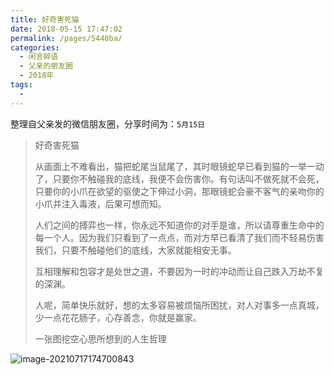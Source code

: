 ```yaml
---
title: 好奇害死猫
date: 2018-05-15 17:47:02
permalink: /pages/5448ba/
categories:
  - 闲言碎语
  - 父亲的朋友圈
  - 2018年
tags:
  - 
---
```

整理自父亲发的微信朋友圈，分享时间为：`5月15日`

> 好奇害死猫
>
> 从画面上不难看出，猫把蛇尾当鼠尾了，其时眼镜蛇早已看到猫的一举一动了，只要你不触碰我的底线，我便不会伤害你。有句话叫不做死就不会死，只要你的小爪在欲望的驱使之下伸过小洞，那眼镜蛇会豪不客气的亲吻你的小爪并注入毒液，后果可想而知。
>
> 人们之间的搏弈也一样，你永远不知道你的对手是谁，所以请尊重生命中的每一个人。因为我们只看到了一点点，而对方早已看清了我们而不轻易伤害我们，只要不触碰他们的底线，大家就能相安无事。
>
> 互相理解和包容才是处世之道，不要因为一时的冲动而让自己跌入万劫不复的深渊。
>
> 人呢，简单快乐就好，想的太多容易被烦恼所困扰，对人对事多一点真城，少一点花花肠子，心存善念，你就是赢家。
>
> 一张图挖空心思所想到的人生哲理

![image-20210717174700843](https://tva2.sinaimg.cn/large/008k1Yt0ly1gskcgg88mtj30fg0q847c.jpg)